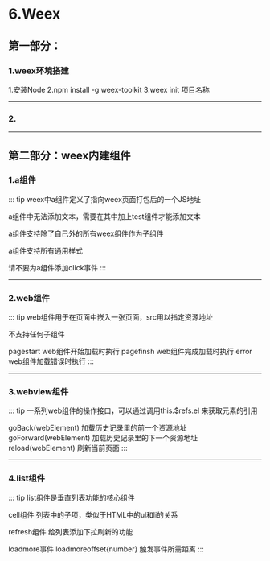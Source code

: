 # 6.Weex

## 第一部分：

### 1.weex环境搭建

1.安装Node
2.npm install -g weex-toolkit
3.weex init 项目名称

---

### 2.

---

## 第二部分：weex内建组件

### 1.a组件

::: tip
weex中a组件定义了指向weex页面打包后的一个JS地址

a组件中无法添加文本，需要在其中加上test组件才能添加文本

a组件支持除了自己外的所有weex组件作为子组件

a组件支持所有通用样式

请不要为a组件添加click事件
:::

---

### 2.web组件

::: tip
web组件用于在页面中嵌入一张页面，src用以指定资源地址

不支持任何子组件

pagestart web组件开始加载时执行
pagefinsh web组件完成加载时执行
error web组件加载错误时执行
:::

---

### 3.webview组件

::: tip
一系列web组件的操作接口，可以通过调用this.$refs.el 来获取元素的引用

goBack(webElement) 加载历史记录里的前一个资源地址
goForward(webElement) 加载历史记录里的下一个资源地址
reload(webElement) 刷新当前页面
:::


---

### 4.list组件

::: tip
list组件是垂直列表功能的核心组件

cell组件 列表中的子项，类似于HTML中的ul和li的关系

refresh组件 给列表添加下拉刷新的功能

loadmore事件 loadmoreoffset{number} 触发事件所需距离
:::



